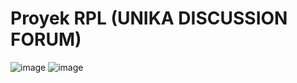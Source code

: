 # Proyek RPL (UNIKA DISCUSSION FORUM)
![image](https://user-images.githubusercontent.com/84588706/170058225-013b091d-f3bc-48a2-861c-0e300d50a39a.png)
![image](https://user-images.githubusercontent.com/84588706/170504008-05213c88-b78f-406e-9596-e2b4d868dd1e.png)
